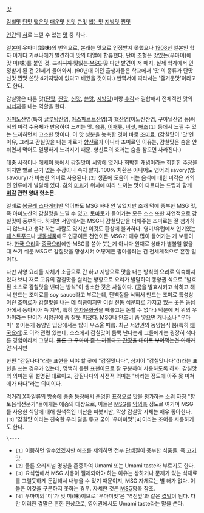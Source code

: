 [맛](%EB%A7%9B.md)

[감칠맛](%EA%B0%90%EC%B9%A0%EB%A7%9B.md) [단맛](%EB%8B%A8%EB%A7%9B.md)
<del>[떫은맛](%EB%96%AB%EC%9D%80%EB%A7%9B.md)</del>
<del>[매운맛](%EB%A7%A4%EC%9A%B4%EB%A7%9B.md)</del>
[신맛](%EC%8B%A0%EB%A7%9B.md) [쓴맛](%EC%93%B4%EB%A7%9B.md) <del>[씹는맛](%EC%94%B9%EB%8A%94%20%EB%A7%9B.md)</del>
[지방맛](%EC%A7%80%EB%B0%A9%EB%A7%9B.md) [짠맛](%EC%A7%A0%EB%A7%9B.md)

  
[인간](%EC%9D%B8%EA%B0%84.md)의 [혀](%ED%98%80.md)로 느낄 수 있는
[맛](%EB%A7%9B.md) 중 하나.

[일본어](%EC%9D%BC%EB%B3%B8%EC%96%B4.md) 우마미(旨味)의 번역으로, 본래는 맛으로 인정받지 못했으나
[1908년](1908%EB%85%84.md) 일본인 학자 이케다 기쿠나에가 발견하여 맛의 대열에 합류했다. 단어 조형은
맛있는(우마이)에 맛 미(味)를 붙인 것. <del>그러니까 맛있는 [MSG](MSG.md) 맛</del> 다만 발견이 저 때지, 실제
학계에서 인정받게 된 건 21세기 들어와서. (90년대 이전 출생자들은 학교에서 '맛'의 종류가 단맛 신맛 짠맛 쓴맛 4가지밖에 없다고
배웠을 것이다.) 번역서에 따라서는 '즐거운맛'이라고도 한다.

감칠맛은 다른 맛([단맛](%EB%8B%A8%EB%A7%9B.md), [짠맛](%EC%A7%A0%EB%A7%9B.md),
[신맛](%EC%8B%A0%EB%A7%9B.md), [쓴맛](%EC%93%B4%EB%A7%9B.md),
[지방맛](%EC%A7%80%EB%B0%A9%EB%A7%9B.md))이랑 [후각](%ED%9B%84%EA%B0%81.md)과
결합해서 전체적인 맛의 [시너지](%EC%8B%9C%EB%84%88%EC%A7%80.md)를 내는 역할을 한다.

[아미노산](%EC%95%84%EB%AF%B8%EB%85%B8%EC%82%B0.md)염(특히
[글루탐산](%EA%B8%80%EB%A3%A8%ED%83%90%EC%82%B0.md)염,
[아스파르트산](%EC%95%84%EC%8A%A4%ED%8C%8C%EB%A5%B4%ED%8A%B8%EC%82%B0.md)염)과
[핵산](DNA.md)염(이노신산염, 구아닐산염 등)에 혀의 미각 수용체가 반응하여 느끼는 맛.
[육류](%EA%B3%A0%EA%B8%B0.md),
[어](%EC%83%9D%EC%84%A0.md)[패류](%EC%A1%B0%EA%B0%9C.md),
[버섯](%EB%B2%84%EC%84%AF.md), [해초](%ED%95%B4%EC%B4%88.md)`[1]` 등에서 느낄 수
있는 느끼하면서 고소한 맛이다. 이 맛 성분을 농축한 것이 바로 [조미료](%EC%A1%B0%EB%AF%B8%EB%A3%8C.md).
(감칠맛이 '맛'인 이유, 그리고 감칠맛을 내는 재료가 [향신료](%ED%96%A5%EC%8B%A0%EB%A3%8C.md)가 아니라
조미료인 이유는, 감칠맛은 숨을 안 쉬면서 먹어도 멀쩡하게 느껴지기 때문. 향신료의 효과는 숨을 참으면 사라진다.)

대중 서적이나 에세이 등에서 감칠맛이 [서양](%EC%84%9C%EC%96%91.md)에 없거나 희박한 개념이라는 희한한 주장을 하지만
별로 근거 없는 주장이니 속지 말자. 100% 치환은 아니어도 영어의 savory(영: savoury)가 비슷한 의미로 사용된다.`[2]`
생존에 도움이 되는 음식에 대한 미각은 거의 전 인류에게 발달해 있다. [혀](%ED%98%80.md)의
[미뢰](%EB%AF%B8%EB%A2%B0.md)가 위치에 따라 느끼는 맛이 다르다는 드립과 함께
**[미각](%EB%AF%B8%EA%B0%81.md) 관련 양대 헛소문**.

일례로 [봉골레 스파게티](%EB%B4%89%EA%B3%A8%EB%A0%88%20%EC%8A%A4%ED%8C%8C%EA%B2%8C%ED%8B%B0.md)만 먹어봐도 MSG 하나 안 넣었지만 조개 덕에 풍부한 MSG 맛, 즉 아미노산의 감칠맛을 느낄 수 있고.
[토마토](%ED%86%A0%EB%A7%88%ED%86%A0.md)가 들어가는 모든 소스 또한 자연적으로 감칠맛이 풍부하다. 하지만
서양에서는 MSG나 감칠맛만을 더해주는 조미료는 잘 첨가하지 않느냐고 생각 하는 사람도 있지만 이것도 환상에 불과하다. 영미/유럽에서
인기있는 [패스트푸드](%ED%8C%A8%EC%8A%A4%ED%8A%B8%ED%91%B8%EB%93%9C.md)나
[냉동식품](%EB%83%89%EB%8F%99%EC%8B%9D%ED%92%88.md)에도 인공이든 천연이든 MSG가 매우 많이 들어가는
게 보통이다. <del>[한국 요리](%ED%95%9C%EA%B5%AD%20%EC%9A%94%EB%A6%AC.md)와 [중국요리](%EC%A4%91%EA%B5%AD%20%EC%9A%94%EB%A6%AC.md)에만 MSG를 쏟아 붓는게 아니다</del> 원재료
상태가 별볼일 없을 때 쓰기 쉬운 MSG로 감칠맛을 향상시켜 어떻게든 팔아볼려는 건 전세계적으로 흔한 일이다.

다만 서양 요리들 자체가 소금으로 간 하고 지방으로 맛을 내는 방식의 요리로 익숙해져 있다 보니 재료 고유의 감칠맛을 살리는 방향으로 요리가
발달하여 동양권 식으로 "발효된 소스로 감칠맛을 낸다는 방식"이 생소한 것은 사실이다. ([콩](%EC%BD%A9.md)을 발효시키고
삭히고 해서 만드는 조미료를 soy sauce라고 부르는데, 단백질을 삭혀서 만드는 조미료 특성상 이런 조미료가 감칠맛을 내는 데 직빵이지만
이걸 전통 식문화로 가지고 있는 곳은 동남아에서 동아시아 쪽 지역, 특히
[한자문화권](%ED%95%9C%EC%9E%90%EB%AC%B8%ED%99%94%EA%B6%8C.md)을 빼놓고는 논할 수 없다.)
덕분에 저 위의 우마미라는 단어가 서양권에 좀 잘못 퍼졌다. MSG나 안초비 좀 넣으면 개나소나 "우마미" 붙이는게 동양인 입장에서는 많이
우스울 따름. 최근 서양권의 동양음식 붐(특히 [태국요리](%ED%83%9C%EA%B5%AD%20%EC%9A%94%EB%A6%AC.md))도 이와 관련 있는데, 소스에서 감칠맛이 듬뿍
난다는게 그들에게는 굉장히 색다른 경험이라서 그렇다. <del>물론 그 우마미 좀 느끼겠다고
[간장](%EA%B0%84%EC%9E%A5.md)을 대야로 부어먹는건 이해가 안 되지만</del>

한편 "감질나다"라는 표현을 써야 할 곳에 "감질맛나다", 심지어 "감칠맛나다"(!)라는 표현을 쓰는 경우가 있는데, 명백히 틀린 표현이므로
잘 구분하여 사용하도록 하자. 감칠맛의 의미는 위 설명된 대로이고, 감질나다의 사전적 의미는 "바라는 정도에 아주 못 미쳐 애가 타다"라는
의미이다.

[먹거리 X파일](%EB%A8%B9%EA%B1%B0%EB%A6%AC%20X%ED%8C%8C%EC%9D%BC.md)류의 방송에 종종
등장해서 준엄한 표정으로 맛을 평가하는 소위 자칭 "향토음식전문가"들에게는 애증의 대상으로, 이들은 [MSG](MSG.md)를 [악의축](%EC%95%85%EC%9D%98%20%EC%B6%95.md) 정도로 여기며 MSG를 사용한 식당에 대해 원색적인 비난을
퍼붓지만, 막상 감칠맛 자체는 매우 좋아한다.`[3]` '감칠맛'이라는 친숙한 우리 말을 두고 굳이 '우마미맛'`[4]`이라는 조어를
사용하기도 한다.

`\----`

  * `[1]` 이쯤하면 알수있겠지만 해초를 제외하면 전부 [단백질](%EB%8B%A8%EB%B0%B1%EC%A7%88.md)이 풍부한 식품들. 즉 [고기](%EA%B3%A0%EA%B8%B0.md)맛.
  * `[2]` 물론 오리지널 명칭을 존중하여 Umami 또는 Umami taste라 부르기도 한다.
  * `[3]` 요식업에서 MSG 사용이 절제되어야 하는 이유는 상하거나 문제가 있는 식재료를 그럴듯하게 둔갑해서 내놓을 수 있기 때문이지, MSG 자체로는 별 해가 없다. 이들은 이것을 구분하지 못하는 경우. 자세한 것은 [MSG](MSG.md)항목 참조.
  * `[4]` 우마미의 '미'가 맛 미(味)이므로 '우마미맛'은 '역전앞'과 같은 [겹말](%EA%B2%B9%EB%A7%90.md)이 된다. 다만 이러한 겹말은 흔한 현상으로, 영어권에서도 Umami taste라는 말을 쓴다.

